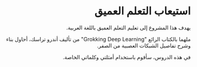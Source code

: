 <div dir="rtl">

# استيعاب التعلم العميق
يهدف هذا المشروع إلى تعليم التعلم العميق باللغة العربية. 

ملهما بالكتاب الرائع "Grokking Deep Learning" من تأليف أندرو تراسك، أحاول بناء وشرح تفاصيل الشبكات العصبية من الصفر.

في هذه الدروس، سأقوم باستخدام أمثلتي وكلماتي الخاصة.
</div>
